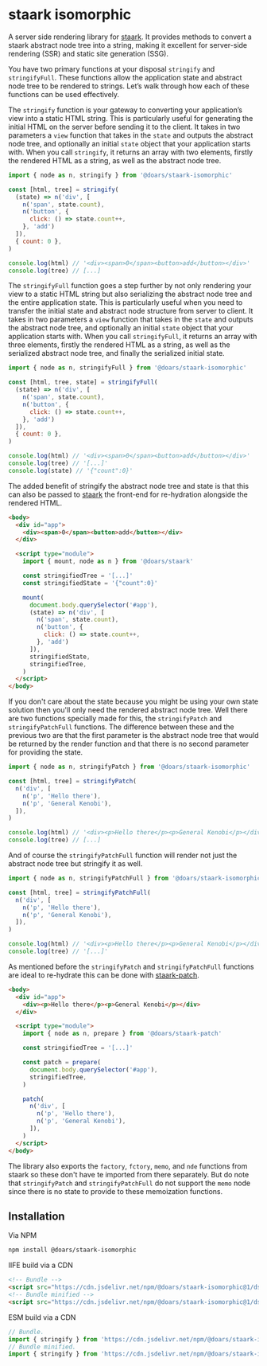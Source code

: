 # staark isomorphic

A server side rendering library for [staark](https://github.com/doars/staark/tree/main/packages/staark#readme). It provides methods to convert a staark abstract node tree into a string, making it excellent for server-side rendering (SSR) and static site generation (SSG).

You have two primary functions at your disposal `stringify` and `stringifyFull`. These functions allow the application state and abstract node tree to be rendered to strings. Let’s walk through how each of these functions can be used effectively.

The `stringify` function is your gateway to converting your application’s view into a static HTML string. This is particularly useful for generating the initial HTML on the server before sending it to the client. It takes in two parameters a `view` function that takes in the `state` and outputs the abstract node tree, and optionally an initial `state` object that your application starts with. When you call `stringify`, it returns an array with two elements, firstly the rendered HTML as a string, as well as the abstract node tree.

```JavaScript
import { node as n, stringify } from '@doars/staark-isomorphic'

const [html, tree] = stringify(
  (state) => n('div', [
    n('span', state.count),
    n('button', {
      click: () => state.count++,
    }, 'add')
  ]),
  { count: 0 },
)

console.log(html) // '<div><span>0</span><button>add</button></div>'
console.log(tree) // [...]
```

The `stringifyFull` function goes a step further by not only rendering your view to a static HTML string but also serializing the abstract node tree and the entire application state. This is particularly useful when you need to transfer the initial state and abstract node structure from server to client. It takes in two parameters a `view` function that takes in the `state` and outputs the abstract node tree, and optionally an initial `state` object that your application starts with. When you call `stringifyFull`, it returns an array with three elements, firstly the rendered HTML as a string, as well as the serialized abstract node tree, and finally the serialized initial state.

```JavaScript
import { node as n, stringifyFull } from '@doars/staark-isomorphic'

const [html, tree, state] = stringifyFull(
  (state) => n('div', [
    n('span', state.count),
    n('button', {
      click: () => state.count++,
    }, 'add')
  ]),
  { count: 0 },
)

console.log(html) // '<div><span>0</span><button>add</button></div>'
console.log(tree) // '[...]'
console.log(state) // '{"count":0}'
```

The added benefit of stringify the abstract node tree and state is that this can also be passed to [staark](https://github.com/doars/staark/tree/main/packages/staark#readme) the front-end for re-hydration alongside the rendered HTML.

```HTML
<body>
  <div id="app">
    <div><span>0</span><button>add</button></div>
  </div>

  <script type="module">
    import { mount, node as n } from '@doars/staark'

    const stringifiedTree = '[...]'
    const stringifiedState = '{"count":0}'

    mount(
      document.body.querySelector('#app'),
      (state) => n('div', [
        n('span', state.count),
        n('button', {
          click: () => state.count++,
        }, 'add')
      ]),
      stringifiedState,
      stringifiedTree,
    )
  </script>
</body>
```

If you don't care about the state because you might be using your own state solution then you'll only need the rendered abstract node tree. Well there are two functions specially made for this, the `stringifyPatch` and `stringifyPatchFull` functions. The difference between these and the previous two are that the first parameter is the abstract node tree that would be returned by the render function and that there is no second parameter for providing the state.

```JavaScript
import { node as n, stringifyPatch } from '@doars/staark-isomorphic'

const [html, tree] = stringifyPatch(
  n('div', [
    n('p', 'Hello there'),
    n('p', 'General Kenobi'),
  ]),
)

console.log(html) // '<div><p>Hello there</p><p>General Kenobi</p></div>'
console.log(tree) // [...]
```

And of course the `stringifyPatchFull` function will render not just the abstract node tree but stringify it as well.

```JavaScript
import { node as n, stringifyPatchFull } from '@doars/staark-isomorphic'

const [html, tree] = stringifyPatchFull(
  n('div', [
    n('p', 'Hello there'),
    n('p', 'General Kenobi'),
  ]),
)

console.log(html) // '<div><p>Hello there</p><p>General Kenobi</p></div>'
console.log(tree) // '[...]'
```

As mentioned before the `stringifyPatch` and `stringifyPatchFull` functions are ideal to re-hydrate this can be done with [staark-patch](https://github.com/doars/staark/tree/main/packages/staark-patch#readme).

```HTML
<body>
  <div id="app">
    <div><p>Hello there</p><p>General Kenobi</p></div>
  </div>

  <script type="module">
    import { node as n, prepare } from '@doars/staark-patch'

    const stringifiedTree = '[...]'

    const patch = prepare(
      document.body.querySelector('#app'),
      stringifiedTree,
    )

    patch(
      n('div', [
        n('p', 'Hello there'),
        n('p', 'General Kenobi'),
      ]),
    )
  </script>
</body>
```

The library also exports the `factory`, `fctory`, `memo`, and `nde` functions from staark so these don't have te imported from there separately. But do note that `stringifyPatch` and `stringifyPatchFull` do not support the `memo` node since there is no state to provide to these memoization functions.

## Installation

Via NPM

```ZSH
npm install @doars/staark-isomorphic
```

IIFE build via a CDN

```HTML
<!-- Bundle -->
<script src="https://cdn.jsdelivr.net/npm/@doars/staark-isomorphic@1/dst/staark-isomorphic.iife.js"></script>
<!-- Bundle minified -->
<script src="https://cdn.jsdelivr.net/npm/@doars/staark-isomorphic@1/dst/staark-isomorphic.iife.min.js"></script>
```

ESM build via a CDN

```JavaScript
// Bundle.
import { stringify } from 'https://cdn.jsdelivr.net/npm/@doars/staark-isomorphic@1/dst/staark-isomorphic.js'
// Bundle minified.
import { stringify } from 'https://cdn.jsdelivr.net/npm/@doars/staark-isomorphic@1/dst/staark-isomorphic.min.js'
```
